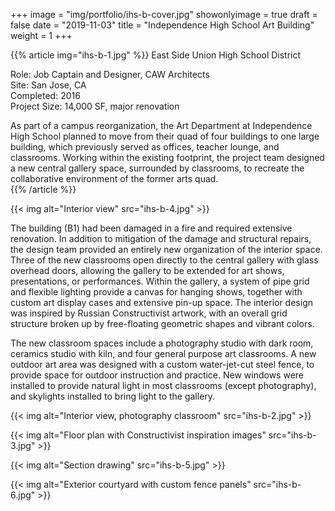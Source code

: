 +++
image = "img/portfolio/ihs-b-cover.jpg"
showonlyimage = true
draft = false
date = "2019-11-03"
title = "Independence High School Art Building"
weight = 1
+++

{{% article img="ihs-b-1.jpg" %}}
East Side Union High School District

Role: Job Captain and Designer, CAW Architects  
Site: San Jose, CA  
Completed: 2016  
Project Size: 14,000 SF, major renovation  

As part of a campus reorganization, the Art Department at Independence High School planned to move from their quad of four buildings to one large building, which previously served as offices, teacher lounge, and classrooms.  Working within the existing footprint, the project team designed a new central gallery space, surrounded by classrooms, to recreate the collaborative environment of the former arts quad.  
{{% /article %}}

{{< img alt="Interior view" src="ihs-b-4.jpg" >}}

The building (B1) had been damaged in a fire and required extensive renovation.  In addition to mitigation of the damage and structural repairs, the design team provided an entirely new organization of the interior space.  Three of the new classrooms open directly to the central gallery with glass overhead doors, allowing the gallery to be extended for art shows, presentations, or performances.  Within the gallery, a system of pipe grid and flexible lighting provide a canvas for hanging shows, together with custom art display cases and extensive pin-up space.  The interior design was inspired by Russian Constructivist artwork, with an overall grid structure broken up by free-floating geometric shapes and vibrant colors.

The new classroom spaces include a photography studio with dark room, ceramics studio with kiln, and four general purpose art classrooms.  A new outdoor art area was designed with a custom water-jet-cut steel fence, to provide space for outdoor instruction and practice.  New windows were installed to provide natural light in most classrooms (except photography), and skylights installed to bring light to the gallery.

{{< img alt="Interior view, photography classroom" src="ihs-b-2.jpg" >}}

{{< img alt="Floor plan with Constructivist inspiration images" src="ihs-b-3.jpg" >}}

{{< img alt="Section drawing" src="ihs-b-5.jpg" >}}

{{< img alt="Exterior courtyard with custom fence panels" src="ihs-b-6.jpg" >}}
